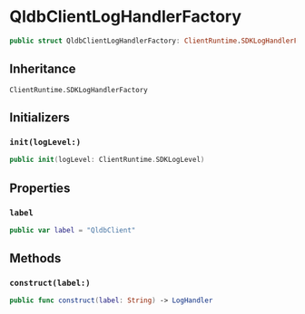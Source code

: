 # QldbClientLogHandlerFactory

``` swift
public struct QldbClientLogHandlerFactory: ClientRuntime.SDKLogHandlerFactory 
```

## Inheritance

`ClientRuntime.SDKLogHandlerFactory`

## Initializers

### `init(logLevel:)`

``` swift
public init(logLevel: ClientRuntime.SDKLogLevel) 
```

## Properties

### `label`

``` swift
public var label = "QldbClient"
```

## Methods

### `construct(label:)`

``` swift
public func construct(label: String) -> LogHandler 
```
